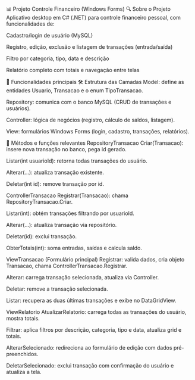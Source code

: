 📊 Projeto Controle Financeiro (Windows Forms)
🔍 Sobre o Projeto
Aplicativo desktop em C# (.NET) para controle financeiro pessoal, com funcionalidades de:

Cadastro/login de usuário (MySQL)

Registro, edição, exclusão e listagem de transações (entrada/saída)

Filtro por categoria, tipo, data e descrição

Relatório completo com totais e navegação entre telas

🚀 Funcionalidades principais
🛠 Estrutura das Camadas
Model: define as entidades Usuario, Transacao e o enum TipoTransacao.

Repository: comunica com o banco MySQL (CRUD de transações e usuários).

Controller: lógica de negócios (registro, cálculo de saldos, listagem).

View: formulários Windows Forms (login, cadastro, transações, relatórios).

🧩 Métodos e funções relevantes
RepositoryTransacao
Criar(Transacao): insere nova transação no banco, pega id gerado.

Listar(int usuarioId): retorna todas transações do usuário.

Alterar(...): atualiza transação existente.

Deletar(int id): remove transação por id.

ControllerTransacao
Registrar(Transacao): chama RepositoryTransacao.Criar.

Listar(int): obtém transações filtrando por usuarioId.

Alterar(...): atualiza transação via repositório.

Deletar(id): exclui transação.

ObterTotais(int): soma entradas, saídas e calcula saldo.

ViewTransacao (Formulário principal)
Registrar: valida dados, cria objeto Transacao, chama ControllerTransacao.Registrar.

Alterar: carrega transação selecionada, atualiza via Controller.

Deletar: remove a transação selecionada.

Listar: recupera as duas últimas transações e exibe no DataGridView.

ViewRelatorio
AtualizarRelatorio: carrega todas as transações do usuário, mostra totais.

Filtrar: aplica filtros por descrição, categoria, tipo e data, atualiza grid e totais.

AlterarSelecionado: redireciona ao formulário de edição com dados pré-preenchidos.

DeletarSelecionado: exclui transação com confirmação do usuário e atualiza a tela.
